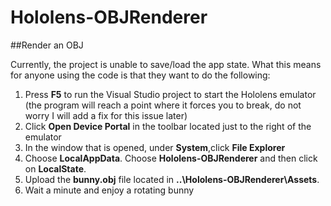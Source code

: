 # Hololens-OBJRenderer

##Render an OBJ

Currently, the project is unable to save/load the app state. What this means for anyone using the code is that they want to do the following:

 1. Press **F5** to run the Visual Studio project to start the Hololens emulator (the program will reach a point where it forces you to break, do not worry I will add a fix for this issue later)
 2. Click **Open Device Portal** in the toolbar located just to the right of the emulator
 3. In the window that is opened, under **System**,click **File Explorer**
 4. Choose **LocalAppData**. Choose **Hololens-OBJRenderer** and then click on **LocalState**.
 5. Upload the **bunny.obj** file located in **..\Hololens-OBJRenderer\Assets**.
 6. Wait a minute and enjoy a rotating bunny